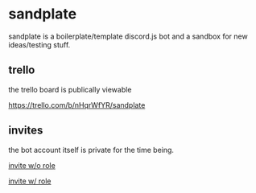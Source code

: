 # sandplate

sandplate is a boilerplate/template discord.js bot and a sandbox for new ideas/testing stuff.

## trello

the trello board is publically viewable

https://trello.com/b/nHqrWfYR/sandplate

## invites

the bot account itself is private for the time being.

[invite w/o role](https://discordapp.com/oauth2/authorize?client_id=642469616932880395&scope=bot)

[invite w/ role](https://discordapp.com/oauth2/authorize?client_id=642469616932880395&scope=bot&permissions=104188992)
